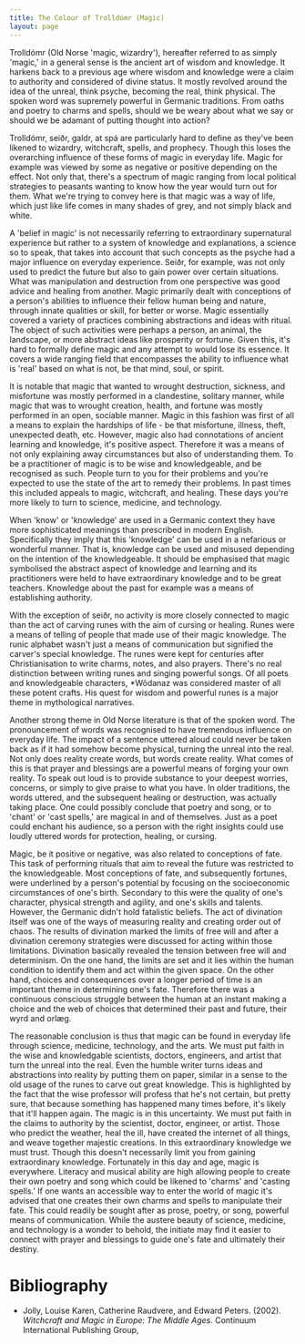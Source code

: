 ```yaml
---
title: The Colour of Trolldómr (Magic)
layout: page
---
```


Trolldómr (Old Norse 'magic, wizardry'), hereafter referred to as simply
'magic,' in a general sense is the ancient art of wisdom and knowledge. It
harkens back to a previous age where wisdom and knowledge were a claim to
authority and considered of divine status. It mostly revolved around the idea
of the unreal, think psyche, becoming the real, think physical. The spoken word
was supremely powerful in Germanic traditions. From oaths and poetry to charms
and spells, should we be weary about what we say or should we be adamant of
putting thought into action?

Trolldómr, seiðr, galdr, at spá are particularly hard to define as they've been
likened to wizardry, witchcraft, spells, and prophecy. Though this loses the
overarching influence of these forms of magic in everyday life. Magic for
example was viewed by some as negative or positive depending on the effect. Not
only that, there's a spectrum of magic ranging from local political strategies
to peasants wanting to know how the year would turn out for them. What we're
trying to convey here is that magic was a way of life, which just like life
comes in many shades of grey, and not simply black and white.

A 'belief in magic' is not necessarily referring to extraordinary supernatural
experience but rather to a system of knowledge and explanations, a science so
to speak, that takes into account that such concepts as the psyche had a major
influence on everyday experience. Seiðr, for example, was not only used to
predict the future but also to gain power over certain situations. What was
manipulation and destruction from one perspective was good advice and healing
from another. Magic primarily dealt with conceptions of a person's abilities to
influence their fellow human being and nature, through innate qualities or
skill, for better or worse. Magic essentially covered a variety of practices
combining abstractions and ideas with ritual. The object of such activities
were perhaps a person, an animal, the landscape, or more abstract ideas like
prosperity or fortune. Given this, it's hard to formally define magic and any
attempt to would lose its essence. It covers a wide ranging field that
encompasses the ability to influence what is 'real' based on what is not, be
that mind, soul, or spirit.

It is notable that magic that wanted to wrought destruction, sickness, and
misfortune was mostly performed in a clandestine, solitary manner, while magic
that was to wrought creation, health, and fortune was mostly performed in an
open, sociable manner. Magic in this fashion was first of all a means to
explain the hardships of life - be that misfortune, illness, theft, unexpected
death, etc. However, magic also had connotations of ancient learning and
knowledge, it's positive aspect. Therefore it was a means of not only
explaining away circumstances but also of understanding them. To be a
practitioner of magic is to be wise and knowledgeable, and be recognised as
such. People turn to you for their problems and you're expected to use the
state of the art to remedy their problems. In past times this included appeals
to magic, witchcraft, and healing. These days you're more likely to turn to
science, medicine, and technology.

When 'know' or 'knowledge' are used in a Germanic context they have more
sophisticated meanings than prescribed in modern English. Specifically they
imply that this 'knowledge' can be used in a nefarious or wonderful manner.
That is, knowledge can be used and misused depending on the intention of the
knowledgeable. It should be emphasised that magic symbolised the abstract
aspect of knowledge and learning and its practitioners were held to have
extraordinary knowledge and to be great teachers. Knowledge about the past for
example was a means of establishing authority.

With the exception of seiðr, no activity is more closely connected to magic
than the act of carving runes with the aim of cursing or healing. Runes were a
means of telling of people that made use of their magic knowledge. The runic
alphabet wasn't just a means of communication but signified the carver's
special knowledge. The runes were kept for centuries after Christianisation to
write charms, notes, and also prayers. There's no real distinction between
writing runes and singing powerful songs. Of all poets and knowledgeable
characters, *Wōdanaz was considered master of all these potent crafts. His
quest for wisdom and powerful runes is a major theme in mythological
narratives.

Another strong theme in Old Norse literature is that of the spoken word. The
pronouncement of words was recognised to have tremendous influence on everyday
life. The impact of a sentence uttered aloud could never be taken back as if it
had somehow become physical, turning the unreal into the real. Not only does
reality create words, but words create reality. What comes of this is that
prayer and blessings are a powerful means of forging your own reality. To speak
out loud is to provide substance to your deepest worries, concerns, or simply
to give praise to what you have. In older traditions, the words uttered, and
the subsequent healing or destruction, was actually taking place. One could
possibly conclude that poetry and song, or to 'chant' or 'cast spells,' are
magical in and of themselves. Just as a poet could enchant his audience, so a
person with the right insights could use loudly uttered words for protection,
healing, or cursing.

Magic, be it positive or negative, was also related to conceptions of fate.
This task of performing rituals that aim to reveal the future was restricted to
the knowledgeable. Most conceptions of fate, and subsequently fortunes, were
underlined by a person's potential by focusing on the socioeconomic
circumstances of one's birth. Secondary to this were the quality of one's
character, physical strength and agility, and one's skills and talents.
However, the Germanic didn't hold fatalistic beliefs. The act of divination
itself was one of the ways of measuring reality and creating order out of
chaos. The results of divination marked the limits of free will and after a
divination ceremony strategies were discussed for acting within those
limitations. Divination basically revealed the tension between free will and
determinism. On the one hand, the limits are set and it lies within the human
condition to identify them and act within the given space. On the other hand,
choices and consequences over a longer period of time is an important theme in
determining one's fate. Therefore there was a continuous conscious struggle
between the human at an instant making a choice and the web of choices that
determined their past and future, their wyrd and orlæg.

The reasonable conclusion is thus that magic can be found in everyday life
through science, medicine, technology, and the arts. We must put faith in the
wise and knowledgable scientists, doctors, engineers, and artist that turn the
unreal into the real. Even the humble writer turns ideas and abstractions into
reality by putting them on paper, similar in a sense to the old usage of the
runes to carve out great knowledge. This is highlighted by the fact that the
wise professor will profess that he's not certain, but pretty sure, that
because something has happened many times before, it's likely that it'll happen
again. The magic is in this uncertainty. We must put faith in the claims to
authority by the scientist, doctor, engineer, or artist. Those who predict the
weather, heal the ill, have created the internet of all things, and weave
together majestic creations. In this extraordinary knowledge we must trust.
Though this doesn't necessarily limit you from gaining extraordinary knowledge.
Fortunately in this day and age, magic is everywhere. Literacy and musical
ability are high allowing people to create their own poetry and song which
could be likened to 'charms' and 'casting spells.' If one wants an accessible
way to enter the world of magic it's advised that one creates their own charms
and spells to manipulate their fate. This could readily be sought after as
prose, poetry, or song, powerful means of communication. While the austere
beauty of science, medicine, and technology is a wonder to behold, the initiate
may find it easier to connect with prayer and blessings to guide one's fate and
ultimately their destiny.

# Bibliography
* Jolly, Louise Karen, Catherine Raudvere, and Edward Peters. (2002).
  _Witchcraft and Magic in Europe: The Middle Ages._ Continuum International
  Publishing Group,
